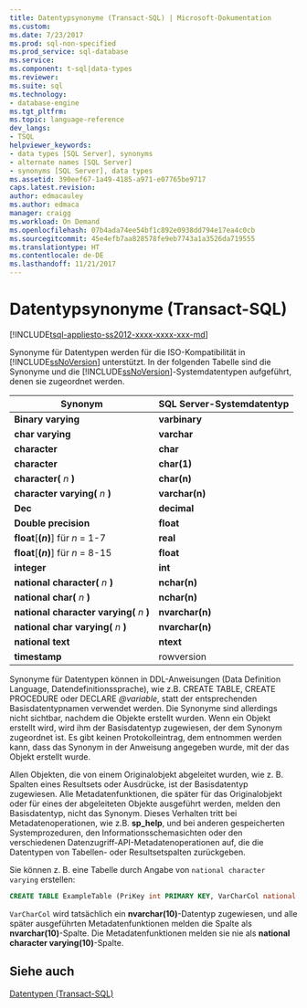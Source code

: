 ```yaml
---
title: Datentypsynonyme (Transact-SQL) | Microsoft-Dokumentation
ms.custom: 
ms.date: 7/23/2017
ms.prod: sql-non-specified
ms.prod_service: sql-database
ms.service: 
ms.component: t-sql|data-types
ms.reviewer: 
ms.suite: sql
ms.technology:
- database-engine
ms.tgt_pltfrm: 
ms.topic: language-reference
dev_langs:
- TSQL
helpviewer_keywords:
- data types [SQL Server], synonyms
- alternate names [SQL Server]
- synonyms [SQL Server], data types
ms.assetid: 390eef67-1a49-4185-a971-e07765be9717
caps.latest.revision: 
author: edmacauley
ms.author: edmaca
manager: craigg
ms.workload: On Demand
ms.openlocfilehash: 07b4ada74ee54bf1c892e0938dd794e17ea4c0cb
ms.sourcegitcommit: 45e4efb7aa828578fe9eb7743a1a3526da719555
ms.translationtype: HT
ms.contentlocale: de-DE
ms.lasthandoff: 11/21/2017
---
```

# <a name="data-type-synonyms-transact-sql"></a>Datentypsynonyme (Transact-SQL)
[!INCLUDE[tsql-appliesto-ss2012-xxxx-xxxx-xxx-md](../../includes/tsql-appliesto-ss2012-xxxx-xxxx-xxx-md.md)]

Synonyme für Datentypen werden für die ISO-Kompatibilität in [!INCLUDE[ssNoVersion](../../includes/ssnoversion-md.md)] unterstützt. In der folgenden Tabelle sind die Synonyme und die [!INCLUDE[ssNoVersion](../../includes/ssnoversion-md.md)]-Systemdatentypen aufgeführt, denen sie zugeordnet werden.
  
|Synonym|SQL Server-Systemdatentyp|  
|---|---|
|**Binary varying**|**varbinary**|  
|**char varying**|**varchar**|  
|**character**|**char**|  
|**character**|**char(1)**|  
|**character(** *n* **)**|**char(n)**|  
|**character varying(** *n* **)**|**varchar(n)**|  
|**Dec**|**decimal**|  
|**Double precision**|**float**|  
|**float**[**(***n***)**] für *n* = 1-7|**real**|  
|**float**[**(***n***)**] für *n* = 8-15|**float**|  
|**integer**|**int**|  
|**national character(** *n* **)**|**nchar(n)**|  
|**national char(** *n* **)**|**nchar(n)**|  
|**national character varying(** *n* **)**|**nvarchar(n)**|  
|**national char varying(** *n* **)**|**nvarchar(n)**|  
|**national text**|**ntext**|  
|**timestamp**|rowversion|  
  
Synonyme für Datentypen können in DDL-Anweisungen (Data Definition Language, Datendefinitionssprache), wie z.B. CREATE TABLE, CREATE PROCEDURE oder DECLARE *@variable*, statt der entsprechenden Basisdatentypnamen verwendet werden. Die Synonyme sind allerdings nicht sichtbar, nachdem die Objekte erstellt wurden. Wenn ein Objekt erstellt wird, wird ihm der Basisdatentyp zugewiesen, der dem Synonym zugeordnet ist. Es gibt keinen Protokolleintrag, dem entnommen werden kann, dass das Synonym in der Anweisung angegeben wurde, mit der das Objekt erstellt wurde.
  
Allen Objekten, die von einem Originalobjekt abgeleitet wurden, wie z. B. Spalten eines Resultsets oder Ausdrücke, ist der Basisdatentyp zugewiesen. Alle Metadatenfunktionen, die später für das Originalobjekt oder für eines der abgeleiteten Objekte ausgeführt werden, melden den Basisdatentyp, nicht das Synonym. Dieses Verhalten tritt bei Metadatenoperationen, wie z.B. **sp_help**, und bei anderen gespeicherten Systemprozeduren, den Informationsschemasichten oder den verschiedenen Datenzugriff-API-Metadatenoperationen auf, die die Datentypen von Tabellen- oder Resultsetspalten zurückgeben.
  
Sie können z. B. eine Tabelle durch Angabe von `national character varying` erstellen:
  
```sql
CREATE TABLE ExampleTable (PriKey int PRIMARY KEY, VarCharCol national character varying(10))  
```  
  
`VarCharCol` wird tatsächlich ein **nvarchar(10)**-Datentyp zugewiesen, und alle später ausgeführten Metadatenfunktionen melden die Spalte als **nvarchar(10)**-Spalte. Die Metadatenfunktionen melden sie nie als **national character varying(10)**-Spalte.
  
## <a name="see-also"></a>Siehe auch
[Datentypen &#40;Transact-SQL&#41;](../../t-sql/data-types/data-types-transact-sql.md)
  
  
